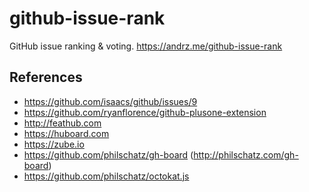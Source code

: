 # github-issue-rank

GitHub issue ranking & voting. https://andrz.me/github-issue-rank

## References

* https://github.com/isaacs/github/issues/9
* https://github.com/ryanflorence/github-plusone-extension
* http://feathub.com
* https://huboard.com
* https://zube.io
* https://github.com/philschatz/gh-board (http://philschatz.com/gh-board)
* https://github.com/philschatz/octokat.js
